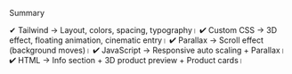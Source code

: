 Summary

✔ Tailwind → Layout, colors, spacing, typography।
✔ Custom CSS → 3D effect, floating animation, cinematic entry।
✔ Parallax → Scroll effect (background moves)।
✔ JavaScript → Responsive auto scaling + Parallax।
✔ HTML → Info section + 3D product preview + Product cards।